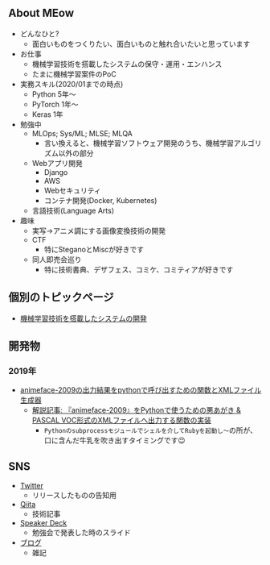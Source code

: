 
## About MEow
- どんなひと?
    - 面白いものをつくりたい、面白いものと触れ合いたいと思っています
- お仕事
    - 機械学習技術を搭載したシステムの保守・運用・エンハンス
    - たまに機械学習案件のPoC
- 実務スキル(2020/01までの時点)
    - Python 5年〜
    - PyTorch 1年〜
    - Keras 1年
- 勉強中
    - MLOps; Sys/ML; MLSE; MLQA
      - 言い換えると、機械学習ソフトウェア開発のうち、機械学習アルゴリズム以外の部分
    - Webアプリ開発
        - Django
        - AWS
        - Webセキュリティ
        - コンテナ開発(Docker, Kubernetes)
    - 言語技術(Language Arts)
- 趣味
    - 実写→アニメ調にする画像変換技術の開発
    - CTF
        - 特にSteganoとMiscが好きです
    - 同人即売会巡り
        - 特に技術書典、デザフェス、コミケ、コミティアが好きです


## 個別のトピックページ
- [機械学習技術を搭載したシステムの開発](ml_production/ml_prod_portal.md)

<!--  
- Misc
    - 勉強した書籍など。
-->

## 開発物
### 2019年
- [animeface-2009の出力結果をpythonで呼び出すための関数とXMLファイル生成器](https://github.com/meow-noisy/animeface_result2xml)
    - [解説記事: 『animeface-2009』をPythonで使うための悪あがき & PASCAL VOC形式のXMLファイルへ出力する関数の実装](https://qiita.com/meow_noisy/items/868a1967d4ef1492db75)
        - `Pythonのsubprocessモジュールでシェルを介してRubyを起動し〜`の所が、口に含んだ牛乳を吹き出すタイミングです😉


## SNS
- [Twitter](http://twitter.com/meow_noisy)
    - リリースしたものの告知用
- [Qiita](https://qiita.com/meow_noisy)
    - 技術記事
- [Speaker Deck](https://speakerdeck.com/meow_noisy)
    - 勉強会で発表した時のスライド
- [ブログ](https://meow-noisy.hatenablog.com/)
    - 雑記
